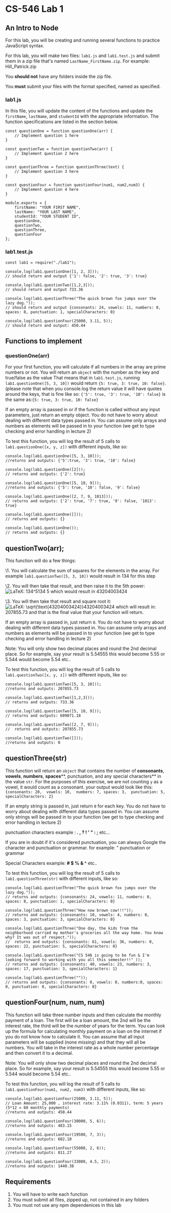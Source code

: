 # CS-546 Lab 1

## An Intro to Node

For this lab, you will be creating and running several functions to practice JavaScript syntax.

For this lab, you will make two files: `lab1.js` and `lab1.test.js` and submit them in a zip file that's named `LastName_FirstName.zip`. For example: Hill_Patrick.zip

You **should not** have any folders inside the zip file.

You **must** submit your files with the format specified, named as specified.

### lab1.js

In this file, you will update the content of the functions and update the `firstName`, `lastName`, and `studentId` with the appropriate information. The function specifications are listed in the section below.

```none
const questionOne = function questionOne(arr) {
    // Implement question 1 here
}

const questionTwo = function questionTwo(arr) { 
    // Implement question 2 here
}

const questionThree = function questionThree(text) {
    // Implement question 3 here
}

const questionFour = function questionFour(num1, num2,num3) {
    // Implement question 4 here
}

module.exports = {
    firstName: "YOUR FIRST NAME", 
    lastName: "YOUR LAST NAME", 
    studentId: "YOUR STUDENT ID",
    questionOne,
    questionTwo,
    questionThree,
    questionFour
};
```

### lab1.test.js

```none
const lab1 = require("./lab1");

console.log(lab1.questionOne([1, 2, 3])); 
// should return and output {'1': false, '2': true, '3': true}

console.log(lab1.questionTwo([1,2,3])); 
// should return and output 733.36 

console.log(lab1.questionThree("The quick brown fox jumps over the lazy dog.")); 
// should return and output {consonants: 24, vowels: 11, numbers: 0, spaces: 8, punctuation: 1, specialCharacters: 0}

console.log(lab1.questionFour(25000, 3.11, 5)); 
// should return and output: 450.44
```

## Functions to implement

### questionOne(arr)

For your first function, you will calculate if all numbers in the array  are prime numbers or not. You will return an `object` with the number as the key and true/false as the value That means that in `lab1.test.js`, running `lab1.questionOne([5, 3, 10])` would return `{5: true, 3: true, 10: false}`. (please note that when you console.log the return value it will have quotes around the keys, that is fine like so: `{'5': true, '3': true, '10': false}` is the same as:`{5: true, 3: true, 10: false}`

If an empty array is passed in or if the function is called without any input parameters, just return an empty object.  You do not have to worry about dealing with different data types passed in.  You can assume only arrays and numbers as elements will be passed in to your function (we get to type checking and error handling in lecture 2)

To test this function, you will log the result of 5 calls to `lab1.questionOne([x, y, z])` with different inputs, like so:

```none
console.log(lab1.questionOne([5, 3, 10])); 
//returns and outputs: {'5':true, '3': true, '10': false} 

console.log(lab1.questionOne([2])); 
// returns and outputs: {'2': true} 

console.log(lab1.questionOne([5, 10, 9])); 
//returns and outputs: {'5': true, '10': false, '9': false}

console.log(lab1.questionOne([2, 7, 9, 1013])); 
// returns and outputs: {'2': true, '7': true, '9': false, '1013': true}

console.log(lab1.questionOne([])); 
// returns and outputs: {}

console.log(lab1.questionOne()); 
// returns and outputs: {}
```

## questionTwo(arr);

This function will do a few things:

\1. You will calculate the sum of squares for the elements in the array.  For example `lab1.questionTwo([5, 3, 10])` would result in 134 for this step

\2. You will then take that result, and then raise it to the 5th power:  ![LaTeX: 134^5](https://sit.instructure.com/equation_images/134%255E5)134 5 which would result in 43204003424

\3. You will then take that result and square root it: ![LaTeX: \sqrt{\text{43204003424}}](https://sit.instructure.com/equation_images/%255Csqrt%257B%255Ctext%257B43204003424%257D%257D)43204003424 which will result in: 207855.73 and that is the final value that your function will return. 

If an empty array is passed in, just return `0`.  You do not have to worry about dealing with different data types passed in. You can assume only arrays and numbers as elements will be passed in to your function (we get to type checking and error handling in lecture 2)

Note: You will only show two decimal places and round the 2nd decimal place.  So for example, say your result is 5.54555 this would become 5.55 or 5.544 would become 5.54 etc..

To test this function, you will log the result of 5 calls to `lab1.questionTwo([x, y, z])` with different inputs, like so:

```none
console.log(lab1.questionTwo([5, 3, 10])); 
//returns and outputs: 207855.73

console.log(lab1.questionTwo([1,2,3])); 
// returns and outputs: 733.36 

console.log(lab1.questionTwo([5, 10, 9])); 
// returns and outputs: 609071.18

console.log(lab1.questionTwo([2, 7, 9])); 
//  returns and outputs: 207855.73

console.log(lab1.questionTwo([])); 
//returns and outputs: 0
```

## questionThree(str)

This function will return an `object` that contains the  number of **consonants**, **vowels**, **numbers**, **spaces****, punctuation, and any special characters** in the value `str`. For the purposes of this exercise, we are not counting `y` as a vowel, it would count as a consonant. your output would look like this: `{consonants: 20,  vowels: 10,  numbers: 7, spaces: 3,  punctuation: 5, specialCharacters: 2}`

If an empty string is passed in, just return `0` for each key.  You do not have to worry about dealing with different data types passed in. You can assume only strings will be passed in to your function (we get to type checking and error handling in lecture 2)

punctuation characters example : **. , ? ! ' " : ;** etc...

If you are in doubt if it's considered punctuation, you can always Google the character and punctuation or grammar.  for example: " punctuation or grammar 

Special Characters example: **#  $  % & ^** etc..

To test this function, you will log the result of 5 calls to `lab1.questionThree(str)` with different inputs, like so:

```none
console.log(lab1.questionThree("The quick brown fox jumps over the lazy dog.")); 
// returns and outputs: {consonants: 24, vowels: 11, numbers: 0, spaces: 8, punctuation: 1, specialCharacters: 0}

console.log(lab1.questionThree("How now brown cow!!!"));
// returns and outputs: {consonants: 10, vowels: 4, numbers: 0, spaces: 3, punctuation: 3, specialCharacters: 0}

console.log(lab1.questionThree("One day, the kids from the neighborhood carried my mother's groceries all the way home. You know why? It was out of respect."));
//  returns and outputs: {consonants: 61, vowels: 36, numbers: 0, spaces: 22, punctuation: 5, specialCharacters: 0}

console.log(lab1.questionThree("CS 546 is going to be fun & I'm looking forward to working with you all this semester!!" )); 
// returns and outputs: {consonants: 40, vowels: 23, numbers: 3, spaces: 17, punctuation: 3, specialCharacters: 1}

console.log(lab1.questionThree("")); 
// returns and outputs: {consonants: 0, vowels: 0, numbers:0, spaces: 0, punctuation: 0, specialCharacters: 0}
```

 

## questionFour(num, num, num)

This function will take three number inputs and then calculate the monthly payment of a loan. The first will be a loan amount, the 2nd will be the interest rate, the third will be the number of years for the term.  You can look up the formula for calculating monthly payment on a loan on the internet if you do not know how to calculate it. You can assume that all input parameters will be supplied (none missing) and that they will all be numbers.  You will take in the interest rate as a whole number percentage and then convert it to a decimal. 

Note: You will only show two decimal places and round the 2nd decimal place.  So for example, say your result is 5.54555 this would become 5.55 or 5.544 would become 5.54 etc..

To test this function, you will log the result of 5 calls to `lab1.questionFour(num1, num2, num3)` with different inputs, like so:

```none
console.log(lab1.questionFour(25000, 3.11, 5)); 
// Loan Amount: 25,000 , interest rate: 3.11% (0.0311), term: 5 years (5*12 = 60 monthly payments)
//returns and outputs: 450.44

console.log(lab1.questionFour(30000, 5, 6)); 
//returns and outputs: 483.15

console.log(lab1.questionFour(19500, 7, 3)); 
//returns and outputs: 602.10

console.log(lab1.questionFour(55000, 2, 6)); 
//returns and outputs: 811.27

console.log(lab1.questionFour(33000, 4.5, 2)); 
//returns and outputs: 1440.38
```

## Requirements

1. You will have to write each function
2. You must submit all files, zipped up, not contained in any folders
3. You must not use any npm dependenices in this lab